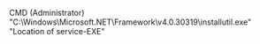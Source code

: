 CMD (Administrator)
"C:\Windows\Microsoft.NET\Framework\v4.0.30319\installutil.exe" "Location of service-EXE"

